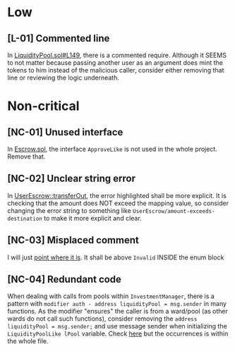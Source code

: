 # Low
## [L-01] Commented line
In [LiquidityPool.sol#L149](https://github.com/code-423n4/2023-09-centrifuge/blob/512e7a71ebd9ae76384f837204216f26380c9f91/src/LiquidityPool.sol#L149), there is a commented require. Although it SEEMS to not matter because passing another user as an argument does mint the tokens to him instead of the malicious caller, consider either removing that line or reviewing the logic underneath.

# Non-critical
## [NC-01] Unused interface
In [Escrow.sol](https://github.com/code-423n4/2023-09-centrifuge/blob/512e7a71ebd9ae76384f837204216f26380c9f91/src/Escrow.sol#L7C1-L9C2), the interface `ApproveLike` is not used in the whole project. Remove that.

## [NC-02] Unclear string error
In [UserEscrow::transferOut](https://github.com/code-423n4/2023-09-centrifuge/blob/512e7a71ebd9ae76384f837204216f26380c9f91/src/UserEscrow.sol#L37C1-L37C91), the error highlighted shall be more explicit. It is checking that the amount does NOT exceed the mapping value, so consider changing the error string to something like `UserEscrow/amount-exceeds-destination` to make it more explicit and clear.

## [NC-03] Misplaced comment
I will just [point where it is](https://github.com/code-423n4/2023-09-centrifuge/blob/512e7a71ebd9ae76384f837204216f26380c9f91/src/gateway/Messages.sol#L10). It shall be above `Invalid` INSIDE the enum block

## [NC-04] Redundant code
When dealing with calls from pools within `InvestmentManager`, there is a pattern with `modifier auth - address liquidityPool = msg.sender` in many functions. As the modifier "ensures" the caller is from a ward/pool (as other wards do not call such functions), consider removing the `address liquidityPool = msg.sender;` and use message sender when initializing the `LiquidityPoolLike lPool` variable. Check [here](https://github.com/code-423n4/2023-09-centrifuge/blob/512e7a71ebd9ae76384f837204216f26380c9f91/src/InvestmentManager.sol#L117C74-L119C68) but the occurrences is within the whole file.
